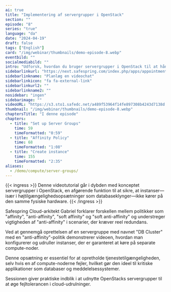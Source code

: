 ```yaml
---
ai: true
title: "Implementering af servergrupper i OpenStack"
section: ""
episode: "8"
series: "true"
language: "da"
date: "2024-04-19"
draft: false
tags: ["English"]
card: "/img/webinar/thumbnails/demo-episode-8.webp"
eventbild: ""
socialmediabild: ""
intro: "Udforsk, hvordan du bruger servergrupper i OpenStack til at håndhæve anti-affinitetsregler for at forbedre redundans og pålidelighed i din cloud-infrastruktur."
sidebarlinkurl: "https://next.safespring.com/index.php/apps/appointments/embed/VOZl8W1TrMMEFQ%3D%3D/form"
sidebarlinkname: "Planlæg en videochat"
sidebarlinkicon: "fa fa-external-link"
sidebarlinkurl2: ""
sidebarlinkname2: ""
nosidebar: "ingen"
sidebarimage: ""
videoURL: "https://s3.sto1.safedc.net/a489f53964f14fe897308b4243d7138d:processedvideos/safespring-demo-episode-8-server-groups-2/master.m3u8"
thumbnail: "/img/webinar/thumbnails/demo-episode-8.webp"
chaptersTitle: "I denne episode"
chapters:
  - title: "Set up Server Groups"
    time: 59
    timeFormatted: "0:59"
  - title: "Affinity Policy"
    time: 68
    timeFormatted: "1:08"
  - title: "Create instance"
    time: 155
    timeFormatted: "2:35"
aliases:
  - /demo/compute/server-groups/
---
```

{{< ingress >}}
Denne videotutorial går i dybden med konceptet servergrupper i OpenStack, en afgørende funktion til at sikre, at instanser—især i højtilgængelighedsopsætninger som databaseklynger—ikke kører på den samme fysiske hardware. {{< /ingress >}}

Safespring Cloud-arkitekt Gabriel forklarer forskellen mellem politikker som "affinity", "anti-affinity", "soft affinity" og "soft anti-affinity" og understreger vigtigheden af "anti-affinity" i scenarier, der kræver reel redundans.

Ved at gennemgå oprettelsen af en servergruppe med navnet "DB Cluster" med en "anti-affinity"-politik demonstrerer videoen, hvordan man konfigurerer og udruller instanser, der er garanteret at køre på separate compute-noder.

Denne opsætning er essentiel for at opretholde tjenestetilgængeligheden, selv hvis en af compute-noderne fejler, hvilket gør den ideel til kritiske applikationer som databaser og meddelelsessystemer.

Sessionen giver praktiske indblik i at udnytte OpenStacks servergrupper til at øge fejltolerancen i cloud-udrulninger.